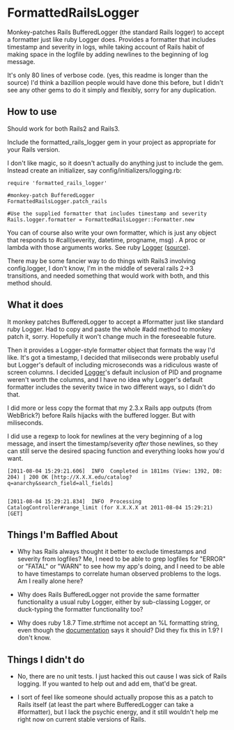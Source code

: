 # FormattedRailsLogger

Monkey-patches Rails BufferedLogger (the standard Rails logger) to accept a formatter just like ruby Logger does. Provides a formatter that includes timestamp and severity in logs, while taking account of Rails habit of making space in the logfile by adding newlines to the beginning of log message. 

It's only 80 lines of verbose code. (yes, this readme is longer than the source) I'd think a bazillion people would have done this before, but I didn't see any other gems to do it simply and flexibly, sorry for any duplication. 

## How to use

Should work for both Rails2 and Rails3. 

Include the formatted_rails_logger gem in your project as appropriate for your Rails version. 

I don't like magic, so it doesn't actually do anything just to include the gem. Instead create an initializer, say config/initializers/logging.rb:

    require 'formatted_rails_logger'
    
    #monkey-patch BufferedLogger
    FormattedRailsLogger.patch_rails
    
    #Use the supplied formatter that includes timestamp and severity
    Rails.logger.formatter = FormattedRailsLogger::Formatter.new
    
You can of course also write your own formatter, which is just any
object that responds to #call(severity, datetime, progname, msg) . A proc or lambda with those arguments works. See ruby [Logger](http://www.ruby-doc.org/stdlib/libdoc/logger/rdoc/classes/Logger.html) ([source](https://github.com/ruby/ruby/blob/trunk/lib/logger.rb)).  
    
There may be some fancier way to do things with Rails3 involving config.logger, I don't know, I'm in the middle of several rails 2->3 transitions, and needed something that would work with both, and this method should. 

## What it does

It monkey patches BufferedLogger to accept a #formatter just like standard ruby Logger. Had to copy and paste the whole #add method to monkey patch it, sorry. Hopefully it won't change much in the foreseeable future. 

Then it provides a Logger-style formatter object that formats the way I'd like. It's got a timestamp, I decided that miliseconds were probably useful but Logger's default of including microseconds was a ridiculous waste of screen columns. I decided [Logger](https://github.com/ruby/ruby/blob/trunk/lib/logger.rb)'s default inclusion of PID and progname weren't worth the columns, and I have no idea why Logger's default formatter includes the severity twice in two different ways, so I didn't do that. 

I did more or less copy the format that my 2.3.x Rails app outputs (from WebBrick?) before Rails hijacks with the buffered logger. But with miliseconds. 

I did use a regexp to look for newlines at the very beginning of a log message, and insert the timestamp/severity _after_ those newlines, so they can still serve the desired spacing function and everything looks how you'd want. 

    [2011-08-04 15:29:21.606]  INFO  Completed in 1811ms (View: 1392, DB: 204) | 200 OK [http://X.X.X.edu/catalog?q=anarchy&search_field=all_fields]


    [2011-08-04 15:29:21.834]  INFO  Processing CatalogController#range_limit (for X.X.X.X at 2011-08-04 15:29:21) [GET]


## Things I'm Baffled About

* Why has Rails always thought it better to exclude timestamps and severity from logfiles? Me, I need to be able to grep logfiles for "ERROR" or "FATAL" or "WARN" to see how my app's doing, and I need to be able to have timestamps to correlate human observed problems to the logs. Am I really alone here? 

* Why does Rails BufferedLogger not provide the same formatter functionality a usual ruby Logger, either by sub-classing Logger, or duck-typing the formatter functionality too?  

* Why does ruby 1.8.7 Time.strftime not accept an %L formatting string, even though the [documentation](http://www.ruby-doc.org/core/classes/Time.html#M000392) says it should? Did they fix this in 1.9? I don't know. 

## Things I didn't do

* No, there are no unit tests. I just hacked this out cause I was sick of Rails logging. If you wanted to help out and add em, that'd be great.

* I sort of feel like someone should actually propose this as a patch to Rails itself (at least the part where BufferedLogger can take a #formatter), but I lack the psychic energy, and it still wouldn't help me right now on current stable versions of Rails. 


